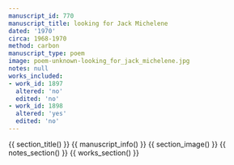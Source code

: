 ```yaml
---
manuscript_id: 770
manuscript_title: looking for Jack Michelene
dated: '1970'
circa: 1968-1970
method: carbon
manuscript_type: poem
image: poem-unknown-looking_for_jack_michelene.jpg
notes: null
works_included:
- work_id: 1897
  altered: 'no'
  edited: 'no'
- work_id: 1898
  altered: 'yes'
  edited: 'no'
---
```


{{ section_title() }}
{{ manuscript_info() }}
{{ section_image() }}
{{ notes_section() }}
{{ works_section() }}
